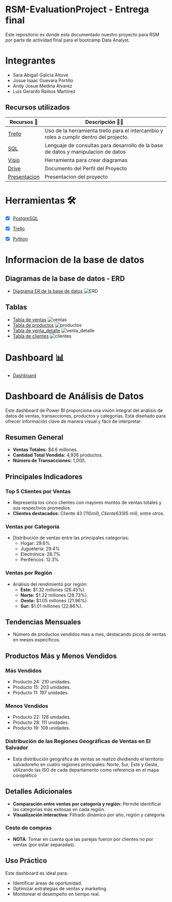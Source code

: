 # RSM-EvaluationProject - Entrega final

Este repositorio es donde esta documentado nuestro proyecto para RSM por parte de actividad final para el bootcamp Data Analyst.


# Integrantes

- Sara Abigail Galicia Altuve
- Josue Isaac Guevara Portillo
- Andy Josue Medina Alvarez
- Luis Gerardo Ramos Martinez

## Recursos utilizados

| Recursos 🙌                                                                                           | Descripción 🤯🧐                                                                                                                                     |
| ----------------------------------------------------------------------------------------------------- | ---------------------------------------------------------------------------------------------------------------------------------------------------- |
| [Trello](https://trello.com/invite/b/6736b4bf02576a2daef5c0c5/ATTIa801be59b0e7abb9a14b3674cb393a94DA014A37/proyecto-rsm)  | Uso de la herramienta trello para el intercambio y roles a cumplir dentro del projecto.                                                              |
| [SQL](https://drive.google.com/drive/folders/1dRTCiiEzxL33S-1qyCtmXk2xZZpMyP2d?usp=sharing)        | Lenguaje de consultas para desarrollo de la base de datos y manipulacion de datos  |
| [Visio](https://drive.google.com/drive/folders/1Y4iuff89TxRmQEcQBLWrGptIQf1-sI9Y) | Herramienta para crear diagramas                                                                           |
| [Drive](https://drive.google.com/drive/folders/1uAj_9s2-jROsAIQfNYyujRo7ImrerVvS?usp=sharing)     | Documento del Perfil del Proyecto                                                                                                                    |
| [Presentacion](https://www.canva.com/design/DAGYeB8pnt8/rq78WKzyJr4gWSn22pC5bQ/edit?utm_content=DAGYeB8pnt8&utm_campaign=designshare&utm_medium=link2&utm_source=sharebutton)     | Presentacion del proyecto                                                                                                                    |
# Herramientas 🛠️

- [x] [PostgreSQL](https://www.postgresql.org/)

- [x] [Trello](https://trello.com/b/Mgzfr7cQ/proyecto-rsm)

- [x] [Python](https://www.python.org/)

# Informacion de la base de datos

## Diagramas de la base de datos - ERD
- [Diagrama ER de la base de datos](/ERD/RSM-FINAL.jpg)
![ERD](/ERD/RSM-FINAL.jpg)

## Tablas
- [Tabla de ventas](/Capturas/ventas.png)
![ventas](/Capturas/ventas.png)
- [Tabla de productos](/Capturas/productos.png)
![productos](/Capturas/productos.png)
- [Tabla de venta_detalle](/Capturas/venta_detalle.png)
![venta_detalle](/Capturas/venta_detalle.png)
- [Tabla de clientes](/Capturas/clientes.png)
![clientes](/Capturas/clientes.png)


# Dashboard 📊
- [Dashboard](https://app.powerbi.com/view?r=eyJrIjoiYjBhZmM1NzUtZDc4OC00M2VjLWFkYmMtZDUzNjFmNzU4ZTBkIiwidCI6IjMwZWJhMGFhLTUyZjItNDE2Ny05NDNjLWNmMGZhYzU0MzhhNyIsImMiOjR9)
# Dashboard de Análisis de Datos

Este dashboard de Power BI proporciona una visión integral del análisis de datos de ventas, transacciones, productos y categorías. Está diseñado para ofrecer información clave de manera visual y fácil de interpretar.

## Resumen General
- **Ventas Totales:** $4.6 millones.
- **Cantidad Total Vendida:** 4,936 productos.
- **Número de Transacciones:** 1,000.

## Principales Indicadores
### Top 5 Clientes por Ventas
- Representa los cinco clientes con mayores montos de ventas totales y sus respectivos promedios.
- **Clientes destacados:** Cliente 43 ($110 mil), Cliente 63 ($85 mil), entre otros.

### Ventas por Categoría
- Distribución de ventas entre las principales categorías:
  - Hogar: 29.6%
  - Juguetería: 29.4%
  - Electrónica: 28.7%
  - Periféricos: 12.3%

### Ventas por Región
- Análisis del rendimiento por región:
  - **Este:** $1.32 millones (26.45%).
  - **Norte:** $1.22 millones (28.73%).
  - **Oeste:** $1.05 millones (21.96%).
  - **Sur:** $1.01 millones (22.86%).

## Tendencias Mensuales
- Número de productos vendidos mes a mes, destacando picos de ventas en meses específicos.

## Productos Más y Menos Vendidos
### Más Vendidos
- Producto 24: 210 unidades.
- Producto 15: 203 unidades.
- Producto 11: 197 unidades.

### Menos Vendidos
- Producto 22: 126 unidades.
- Producto 28: 111 unidades.
- Producto 19: 108 unidades.

### Distribución de las Regiones Geográficas de Ventas en El Salvador
- Esta distribución geográfica de ventas se realizó dividiendo el territorio salvadoreño en cuatro regiones principales: Norte, Sur, Este y Oeste, utilizando las ISO de cada departamento como referencia en el mapa coroplético

## Detalles Adicionales
- **Comparación entre ventas por categoría y región:** Permite identificar las categorías más exitosas en cada región.
- **Visualización interactiva:** Filtrado dinámico por año, región y categoría.

### Cesto de compras
- **NOTA**: Tomar en cuenta que las parejas fueron por clientes no por ventas (por estar separadas).

## Uso Práctico
Este dashboard es ideal para:
- Identificar áreas de oportunidad.
- Optimizar estrategias de ventas y marketing.
- Monitorear el desempeño en tiempo real.



